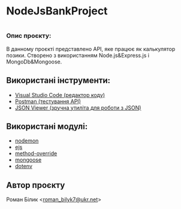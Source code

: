 # NodeJsBankProject
# 

### Опис проєкту:
В данному проєкті представлено АРІ, яке працює як калькулятор позики. Створено з використанням Node.js&Express.js і MongoDb&Mongoose.

## Використані інструменти:
- [Visual Studio Code (редактор коду)](https://code.visualstudio.com)
- [Postman (тестування API)](https://www.postman.com)
- [JSON Viewer (зручна утиліта для роботи з JSON)](https://chrome.google.com/webstore/detail/json-viewer/gbmdgpbipfallnflgajpaliibnhdgobh?hl=ru)


## Використані модулі:
- [nodemon](https://www.npmjs.com/package/nodemon)
- [ejs](https://www.npmjs.com/package/ejs)
- [method-override](https://www.npmjs.com/package/method-override)
- [mongoose](https://www.npmjs.com/package/mongoose)
- [dotenv](https://www.npmjs.com/package/dotenv)


## Автор проєкту
Роман Білик
<<roman_bilyk7@ukr.net>>

